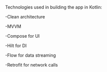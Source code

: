 Technologies used in building the app in Kotlin:

  -Clean architecture

  -MVVM 

  -Compose for UI

  -Hilt for DI

  -Flow for data streaming

  -Retrofit for network calls
